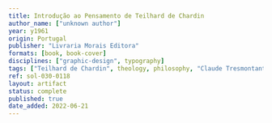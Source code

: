 ```yaml
---
title: Introdução ao Pensamento de Teilhard de Chardin
author_name: ["unknown author"]
year: y1961
origin: Portugal
publisher: "Livraria Morais Editora"
formats: [book, book-cover]
disciplines: ["graphic-design", typography]
tags: ["Teilhard de Chardin", theology, philosophy, "Claude Tresmontant"]
ref: sol-030-0118
layout: artifact
status: complete
published: true
date_added: 2022-06-21
---
```


